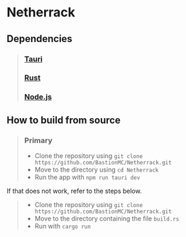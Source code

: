 # Netherrack

## Dependencies
> ### [Tauri](https://tauri.app/)
> ### [Rust](https://www.rust-lang.org/)
> ### [Node.js](https://nodejs.org/)

## How to build from source
> ### Primary
>  - Clone the repository using `git clone https://github.com/BastionMC/Netherrack.git`
>  - Move to the directory using `cd Netherrack`
>  - Run the app with `npm run tauri dev`

If that does not work, refer to the steps below.
> - Clone the repository using `git clone https://github.com/BastionMC/Netherrack.git`
> - Move to the directory containing the file `build.rs`
> - Run with `cargo run`
